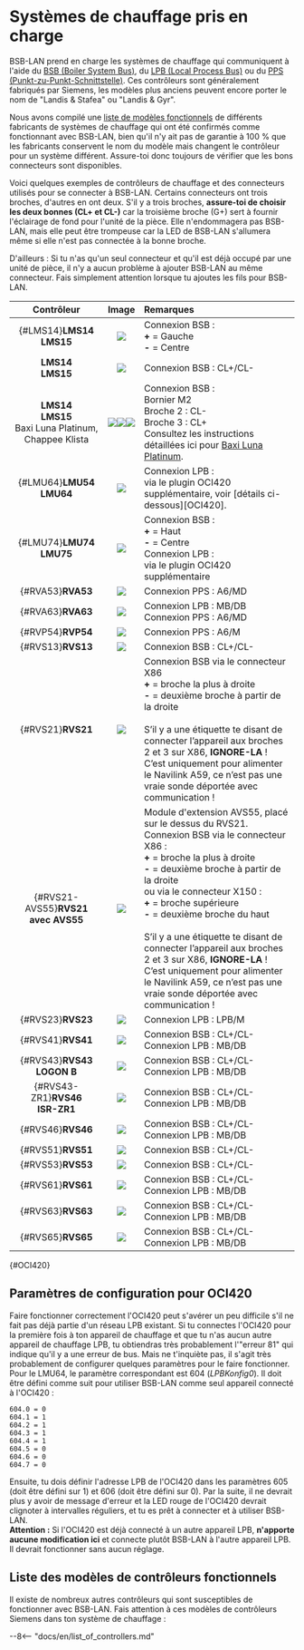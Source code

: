 # Systèmes de chauffage pris en charge

BSB-LAN prend en charge les systèmes de chauffage qui communiquent à l'aide du [BSB (Boiler System Bus)](bus_systems.md#BSB), du [LPB (Local Process Bus)](bus_systems.md#LPB) ou du [PPS (Punkt-zu-Punkt-Schnittstelle)](bus_systems.md#PPS). Ces contrôleurs sont généralement fabriqués par Siemens, les modèles plus anciens peuvent encore porter le nom de "Landis & Stafea" ou "Landis & Gyr".

Nous avons compilé une [liste de modèles fonctionnels](supported_models.md) de différents fabricants de systèmes de chauffage qui ont été confirmés comme fonctionnant avec BSB-LAN, bien qu'il n'y ait pas de garantie à 100 % que les fabricants conservent le nom du modèle mais changent le contrôleur pour un système différent. Assure-toi donc toujours de vérifier que les bons connecteurs sont disponibles.

Voici quelques exemples de contrôleurs de chauffage et des connecteurs utilisés pour se connecter à BSB-LAN. Certains connecteurs ont trois broches, d'autres en ont deux. S'il y a trois broches, **assure-toi de choisir les deux bonnes (CL+ et CL-)** car la troisième broche (G+) sert à fournir l'éclairage de fond pour l'unité de la pièce. Elle n'endommagera pas BSB-LAN, mais elle peut être trompeuse car la LED de BSB-LAN s'allumera même si elle n'est pas connectée à la bonne broche.

D'ailleurs : Si tu n'as qu'un seul connecteur et qu'il est déjà occupé par une unité de pièce, il n'y a aucun problème à ajouter BSB-LAN au même connecteur. Fais simplement attention lorsque tu ajoutes les fils pour BSB-LAN.

|Contrôleur|Image|Remarques|
|:--------:|:---:|:--------|
|[](){#LMS14}**LMS14**<br>**LMS15**|<img src="../images/LMS14.jpeg">|Connexion BSB :<br>**+** = Gauche<br>**-** = Centre|
|**LMS14**<br>**LMS15**|<img src="../images/LMS14-2.jpeg">|Connexion BSB : CL+/CL-|
|**LMS14**<br>**LMS15**<br>Baxi Luna Platinum,<br>Chappee Klista|<img src="../images/LMS15 Baxi Platinum.jpeg"><img src="../images/LMS15 Chappee Klista.jpeg"><img src="../images/LMS15 Baxi Platinum Mainboard.jpeg">|Connexion BSB :<br>Bornier M2<br>Broche 2 : CL-<br>Broche 3 : CL+<br>Consultez les instructions détaillées ici pour <a href="https://github.com/fredlcore/BSB-LAN/wiki/Special-instructions-for-special-heating-systems#js-repo-pjax-container">Baxi Luna Platinum</a>.|
|[](){#LMU64}**LMU54**<br>**LMU64**|<img src="../images/LMU64.jpeg">|Connexion LPB :<br>via le plugin OCI420 supplémentaire, voir [détails ci-dessous][OCI420].|
|[](){#LMU74}**LMU74**<br>**LMU75**|<img src="../images/LMU74.jpeg">|Connexion BSB :<br>**+** = Haut<br>**-** = Centre<br>Connexion LPB :<br>via le plugin OCI420 supplémentaire|
|[](){#RVA53}**RVA53**|<img src="../images/RVA53.jpeg">|Connexion PPS : A6/MD|
|[](){#RVA63}**RVA63**|<img src="../images/RVA63.jpeg">|Connexion LPB : MB/DB<br>Connexion PPS : A6/MD|
|[](){#RVP54}**RVP54**|<img src="../images/RVP54.jpeg">|Connexion PPS : A6/M|
|[](){#RVS13}**RVS13**|<img src="../images/RVS13.jpeg">|Connexion BSB : CL+/CL-|
|[](){#RVS21}**RVS21**|<img src="../images/RVS21.jpeg">|Connexion BSB via le connecteur X86<br>**+** = broche la plus à droite<BR>**-** = deuxième broche à partir de la droite<br><br>S’il y a une étiquette te disant de connecter l’appareil aux broches 2 et 3 sur X86, **IGNORE-LA** ! C’est uniquement pour alimenter le Navilink A59, ce n’est pas une vraie sonde déportée avec communication !|
|[](){#RVS21-AVS55}**RVS21 avec AVS55**|<img src="../images/RVS21-AVS55.jpeg">|Module d'extension AVS55, placé sur le dessus du RVS21.<br>Connexion BSB via le connecteur X86 :<br>**+** = broche la plus à droite<BR>**-** = deuxième broche à partir de la droite<br>ou via le connecteur X150 :<br>**+** = broche supérieure<BR>**-** = deuxième broche du haut<br><br>S’il y a une étiquette te disant de connecter l’appareil aux broches 2 et 3 sur X86, **IGNORE-LA** ! C’est uniquement pour alimenter le Navilink A59, ce n’est pas une vraie sonde déportée avec communication !|
|[](){#RVS23}**RVS23**|<img src="../images/RVS23.jpeg">|Connexion LPB : LPB/M|
|[](){#RVS41}**RVS41**|<img src="../images/RVS41.jpeg">|Connexion BSB : CL+/CL-<br>Connexion LPB : MB/DB|
|[](){#RVS43}**RVS43<br>LOGON B**|<img src="../images/RVS43.jpeg">|Connexion BSB : CL+/CL-<br>Connexion LPB : MB/DB|
|[](){#RVS43-ZR1}**RVS46<br>ISR-ZR1**|<img src="../images/RVS46-ISR-ZR1.jpeg">|Connexion BSB : CL+/CL-<br>Connexion LPB : MB/DB|
|[](){#RVS46}**RVS46**|<img src="../images/RVS46.jpeg">|Connexion BSB : CL+/CL-<br>Connexion LPB : MB/DB|
|[](){#RVS51}**RVS51**|<img src="../images/RVS51.jpeg">|Connexion BSB : CL+/CL-|
|[](){#RVS53}**RVS53**|<img src="../images/RVS53.jpeg">|Connexion BSB : CL+/CL-|
|[](){#RVS61}**RVS61**|<img src="../images/RVS61.jpeg">|Connexion BSB : CL+/CL-<br>Connexion LPB : MB/DB|
|[](){#RVS63}**RVS63**|<img src="../images/RVS63.jpeg">|Connexion BSB : CL+/CL-<br>Connexion LPB : MB/DB|
|[](){#RVS65}**RVS65**|<img src="../images/RVS65.jpeg">|Connexion BSB : CL+/CL-<br>Connexion LPB : MB/DB|

[](){#OCI420}
## Paramètres de configuration pour OCI420 ##

Faire fonctionner correctement l'OCI420 peut s'avérer un peu difficile s'il ne fait pas déjà partie d'un réseau LPB existant. Si tu connectes l'OCI420 pour la première fois à ton appareil de chauffage et que tu n'as aucun autre appareil de chauffage LPB, tu obtiendras très probablement l'"erreur 81" qui indique qu'il y a une erreur de bus. Mais ne t'inquiète pas, il s'agit très probablement de configurer quelques paramètres pour le faire fonctionner. Pour le LMU64, le paramètre correspondant est 604 (_LPBKonfig0_). Il doit être défini comme suit pour utiliser BSB-LAN comme seul appareil connecté à l'OCI420 :
```
604.0 = 0
604.1 = 1
604.2 = 1
604.3 = 1
604.4 = 1
604.5 = 0
604.6 = 0
604.7 = 0
```

Ensuite, tu dois définir l'adresse LPB de l'OCI420 dans les paramètres 605 (doit être défini sur 1) et 606 (doit être défini sur 0). Par la suite, il ne devrait plus y avoir de message d'erreur et la LED rouge de l'OCI420 devrait clignoter à intervalles réguliers, et tu es prêt à connecter et à utiliser BSB-LAN.  
**Attention :** Si l'OCI420 est déjà connecté à un autre appareil LPB, **n'apporte aucune modification ici** et connecte plutôt BSB-LAN à l'autre appareil LPB. Il devrait fonctionner sans aucun réglage.

## Liste des modèles de contrôleurs fonctionnels

Il existe de nombreux autres contrôleurs qui sont susceptibles de fonctionner avec BSB-LAN. Fais attention à ces modèles de contrôleurs Siemens dans ton système de chauffage :

--8<-- "docs/en/list_of_controllers.md"
